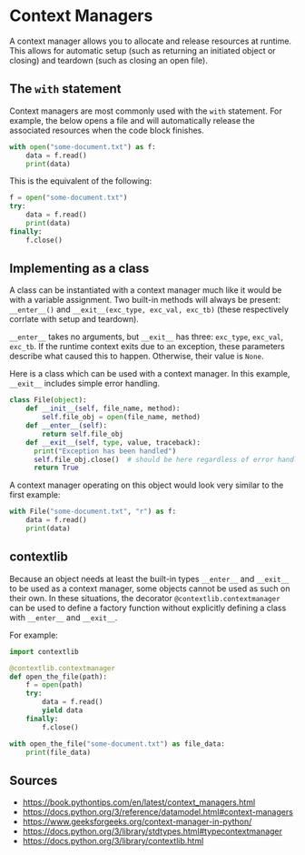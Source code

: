 Context Managers
================

A context manager allows you to allocate and release resources at runtime. This allows for automatic setup (such as returning an initiated object or closing) and teardown (such as closing an open file).

The `with` statement
--------------------

Context managers are most commonly used with the `with` statement. For example, the below opens a file and will automatically release the associated resources when the code block finishes.

```python
with open("some-document.txt") as f:    
    data = f.read()
    print(data)
```

This is the equivalent of the following:

```python
f = open("some-document.txt")
try:
    data = f.read()
    print(data)
finally:
    f.close()
```

Implementing as a class
-----------------------

A class can be instantiated with a context manager much like it would be with a variable assignment. Two built-in methods will always be present: `__enter__()` and `__exit__(exc_type, exc_val, exc_tb)` (these respectively corrlate with setup and teardown).

`__enter__` takes no arguments, but `__exit__` has three: `exc_type`, `exc_val`, `exc_tb`. If the runtime context exits due to an exception, these parameters describe what caused this to happen. Otherwise, their value is `None`.

Here is a class which can be used with a context manager. In this example, `__exit__` includes simple error handling.

```python
class File(object):
    def __init__(self, file_name, method):
        self.file_obj = open(file_name, method)
    def __enter__(self):
        return self.file_obj
    def __exit__(self, type, value, traceback):
      print("Exception has been handled")
      self.file_obj.close()  # should be here regardless of error handling
      return True
```

A context manager operating on this object would look very similar to the first example:

```python
with File("some-document.txt", "r") as f:    
    data = f.read()
    print(data)
```

contextlib
----------

Because an object needs at least the built-in types `__enter__` and `__exit__` to be used as a context manager, some objects cannot be used as such on their own. In these situations, the decorator `@contextlib.contextmanager` can be used to define a factory function without explicitly defining a class with `__enter__` and `__exit__`.

For example:

```python
import contextlib

@contextlib.contextmanager
def open_the_file(path):
    f = open(path)
    try:
        data = f.read()
        yield data
    finally:
        f.close()

with open_the_file("some-document.txt") as file_data:
    print(file_data)
```

Sources
-------

- https://book.pythontips.com/en/latest/context_managers.html
- https://docs.python.org/3/reference/datamodel.html#context-managers
- https://www.geeksforgeeks.org/context-manager-in-python/
- https://docs.python.org/3/library/stdtypes.html#typecontextmanager
- https://docs.python.org/3/library/contextlib.html
